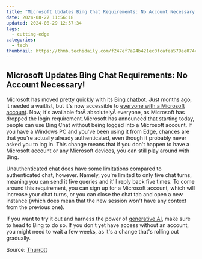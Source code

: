 ```yaml
---
title: "Microsoft Updates Bing Chat Requirements: No Account Necessary!"
date: 2024-08-27 11:56:18
updated: 2024-08-29 12:57:34
tags:
  - cutting-edge
categories:
  - tech
thumbnail: https://thmb.techidaily.com/f247ef7a94b421ec0fcafea579ee074c3050225ad0c19a044a9d73401964e5e7.jpg
---
```


## Microsoft Updates Bing Chat Requirements: No Account Necessary!

Microsoft has moved pretty quickly with its [Bing chatbot](https://facebook-video-recording.techidaily.com/new-in-2024-the-insiders-look-at-securing-fb-status-videos/). Just months ago, it needed a waitlist, but it's now accessible to [everyone with a Microsoft account](https://win11.techidaily.com/step-by-step-guide-to-smooth-directx-installation-on-pc/). Now, it's available forÂ absolutelyÂ everyone, as Microsoft has dropped the login requirement.Microsoft has announced that starting today, people can use Bing Chat without being logged into a Microsoft account. If you have a Windows PC and you've been using it from Edge, chances are that you're actually already authenticated, even though it probably never asked you to log in. This change means that if you don't happen to have a Microsoft account or any Microsoft devices, you can still play around with Bing.

 Unauthenticated chat does have some limitations compared to authenticated chat, however. Namely, you're limited to only five chat turns, meaning you can send it five queries and it'll reply back five times. To come around this requirement, you can sign up for a Microsoft account, which will increase your chat turns, or you can close the chat tab and open a new instance (which does mean that the new session won't have any context from the previous one).

 If you want to try it out and harness the power of [generative AI](https://extra-skills.techidaily.com/2024-approved-step-into-virtuality-comparing-best-vr-treadmills/), make sure to head to Bing to do so. If you don't yet have access without an account, you might need to wait a few weeks, as it's a change that's rolling out gradually.

 Source: [Thurrott](https://www.thurrott.com/cloud/283286/microsoft-bing-chatbot-drops-sign-in-requirement)

<ins class="adsbygoogle"
     style="display:block"
     data-ad-format="autorelaxed"
     data-ad-client="ca-pub-7571918770474297"
     data-ad-slot="1223367746"></ins>



<ins class="adsbygoogle"
     style="display:block"
     data-ad-client="ca-pub-7571918770474297"
     data-ad-slot="8358498916"
     data-ad-format="auto"
     data-full-width-responsive="true"></ins>
